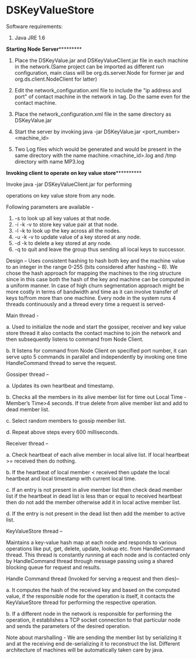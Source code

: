 DSKeyValueStore
===============
Software requirements:
1. Java JRE 1.6

******************Starting Node Server***************************

1. Place the DSKeyValue.jar and DSKeyValueClient.jar file in each machine in the network.(Same project can be imported as different run configuration, main class will be org.ds.server.Node for former jar and org.ds.client.NodeClient for latter)

2. Edit the network_configuration.xml file to include the "ip address and port" of contact machine in the network in <contactMachine> tag. Do the same even for the contact machine.
3. Place the network_configuration.xml file in the same directory as DSKeyValue.jar
4. Start the server by invoking java -jar DSKeyValue.jar <port_number> <machine_id>
5. Two Log files which would be generated and would be present in the same directory with the name machine.<machine_id>.log and /tmp directory with name MP3.log

******************Invoking client to operate on key value store****************************

Invoke java -jar DSKeyValueClient.jar <parameters> for performing 

operations on key value store from any node.

Following parameters are available -
1. -s 				to look up all key values at that node.
2. -i -k <key> -v <value> 	to store key value pair at that node.
3. -l -k <key> 			to look up the key across all the nodes.
4. -u -k <key> -v <value> 	to update value of a key stored at any node.
5. -d -k <key> 			to delete a key stored at any node.
6. -q 				to quit and leave the group thus sending all local keys to successor.


Design – Uses consistent hashing to hash both key and the machine value to an integer in the range 0-255 (bits considered after hashing – 8). We chose the hash approach for mapping the machines to the ring structure since in this case both the hash of the key and machine can be computed in a uniform manner. In case of high churn segmentation approach might be more costly in terms of bandwidth and time as it can involve transfer of keys to/from more than one machine.
Every node in the system runs 4 threads continuously and a thread every time a request is served-

Main thread - 

a.	Used to initialize the node and start the gossiper, receiver and key value store thread it also contacts the contact machine to join the network and then subsequently listens to command from Node Client.

b.	It listens for command from Node Client on specified port number, it can serve upto 5 commands in parallel and independently by invoking one time HandleCommand thread to serve the request.

Gossiper thread –

a.	Updates its own heartbeat and timestamp.

b.	Checks all the members in its alive member list for time out Local Time - Member’s Time>4 seconds. If true delete from alive member list and add to dead member list.

c.	Select random members to gossip member list. 

d.	Repeat above steps every 600 milliseconds.

Receiver thread –

a.	Check heartbeat of each alive member in local alive list. If local heartbeat >= received then do nothing.

b.	If the heartbeat of local member < received then update the local heartbeat and local timestamp with current local time.

c.	If an entry is not present in alive member list then check dead member list if the heartbeat in dead list is less than or equal to received heartbeat then do not add the member otherwise add it in local active member list.

d.	If the entry is not present in the dead list then add the member to active list.

KeyValueStore thread – 

Maintains a key-value hash map at each node and responds to various operations like put, get, delete, update, lookup etc. from HandleCommand thread. This thread is constantly running at each node and is contacted only by HandleCommand thread through message passing using a shared blocking queue for request and results.

Handle Command thread (Invoked for serving a request and then dies)– 

a.	It computes the hash of the received key and based on the computed value, if the responsible node for the operation is itself, it contacts the KeyValueStore thread for performing the respective operation. 

b.	If a different node in the network is responsible for performing the operation, it establishes a TCP socket connection to that particular node and sends the parameters of the desired operation.

Note about marshalling - 
We are sending the member list by serializing it and at the receiving end de-serializing it to reconstruct the list. Different architecture of machines will be automatically taken care by java.


